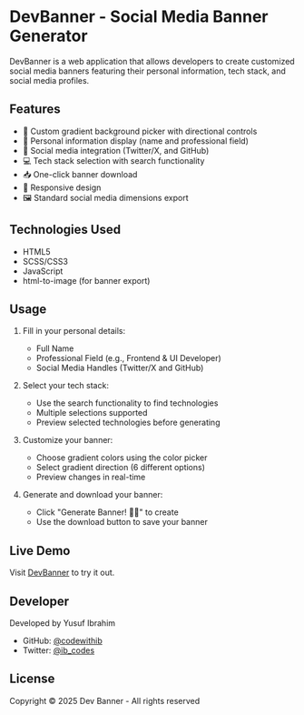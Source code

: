 # DevBanner - Social Media Banner Generator

DevBanner is a web application that allows developers to create customized social media banners featuring their personal information, tech stack, and social media profiles.

## Features

- 🎨 Custom gradient background picker with directional controls
- 👤 Personal information display (name and professional field)
- 🔗 Social media integration (Twitter/X, and GitHub)
- 💻 Tech stack selection with search functionality
- 📥 One-click banner download
- 🎯 Responsive design
- 🖼️ Standard social media dimensions export

## Technologies Used

- HTML5
- SCSS/CSS3 
- JavaScript
- html-to-image (for banner export)

## Usage

1. Fill in your personal details:
   - Full Name
   - Professional Field (e.g., Frontend & UI Developer)
   - Social Media Handles (Twitter/X and GitHub)

2. Select your tech stack:
   - Use the search functionality to find technologies
   - Multiple selections supported
   - Preview selected technologies before generating

3. Customize your banner:
   - Choose gradient colors using the color picker
   - Select gradient direction (6 different options)
   - Preview changes in real-time

4. Generate and download your banner:
   - Click "Generate Banner! 👩‍🍳" to create
   - Use the download button to save your banner

## Live Demo

Visit [DevBanner](https://devbanner.vercel.app) to try it out.

## Developer

Developed by Yusuf Ibrahim
- GitHub: [@codewithib](https://github.com/codewithib)
- Twitter: [@ib_codes](https://twitter.com/ib_codes)

## License

Copyright © 2025 Dev Banner - All rights reserved